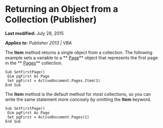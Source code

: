 
# Returning an Object from a Collection (Publisher)

 **Last modified:** July 28, 2015

 _**Applies to:** Publisher 2013 | VBA_

The  **Item** method returns a single object from a collection. The following example sets a variable to a ** [Page](9b2e8f29-26c3-1008-0ffd-eea2147abca4.md)** object that represents the first page in the ** [Pages](d6b7262c-015c-dcf3-bff4-0091dd32b78f.md)** collection.




```
Sub SetFirstPage() 
 Dim pgFirst As Page 
 Set pgFirst = ActiveDocument.Pages.Item(1) 
End Sub
```

The  **Item** method is the default method for most collections, so you can write the same statement more concisely by omitting the **Item** keyword.



```
Sub SetFirstPage() 
 Dim pgFirst As Page 
 Set pgFirst = ActiveDocument.Pages(1) 
End Sub
```


